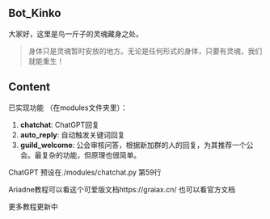 ## Bot_Kinko

大家好，这里是鸟一斤子的灵魂藏身之处。

> 身体只是灵魂暂时安放的地方。无论是任何形式的身体，只要有灵魂，我们就能重生！


## Content

已实现功能 （在modules文件夹里）：

1. **chatchat**: ChatGPT回复
2. **auto_reply**: 自动触发关键词回复
3. **guild_welcome**: 公会审核问答，根据新加群的人的回复，为其推荐一个公会。最复杂的功能，但原理也很简单。



ChatGPT 预设在./modules/chatchat.py 第59行

Ariadne教程可以看这个可爱版文档https://graiax.cn/  也可以看官方文档

更多教程更新中

